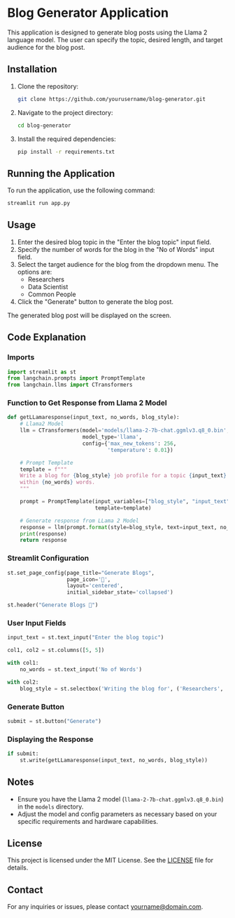 # Blog Generator Application

This application is designed to generate blog posts using the Llama 2 language model. The user can specify the topic, desired length, and target audience for the blog post.

## Installation

1. Clone the repository:
    ```sh
    git clone https://github.com/yourusername/blog-generator.git
    ```
2. Navigate to the project directory:
    ```sh
    cd blog-generator
    ```
3. Install the required dependencies:
    ```sh
    pip install -r requirements.txt
    ```

## Running the Application

To run the application, use the following command:
```sh
streamlit run app.py
```

## Usage

1. Enter the desired blog topic in the "Enter the blog topic" input field.
2. Specify the number of words for the blog in the "No of Words" input field.
3. Select the target audience for the blog from the dropdown menu. The options are:
    - Researchers
    - Data Scientist
    - Common People
4. Click the "Generate" button to generate the blog post.

The generated blog post will be displayed on the screen.

## Code Explanation

### Imports

```python
import streamlit as st
from langchain.prompts import PromptTemplate
from langchain.llms import CTransformers
```

### Function to Get Response from Llama 2 Model

```python
def getLLamaresponse(input_text, no_words, blog_style):
    # Llama2 Model
    llm = CTransformers(model='models/llama-2-7b-chat.ggmlv3.q8_0.bin',
                        model_type='llama',
                        config={'max_new_tokens': 256,
                                'temperature': 0.01})

    # Prompt Template
    template = f"""
    Write a blog for {blog_style} job profile for a topic {input_text}
    within {no_words} words.
    """

    prompt = PromptTemplate(input_variables=["blog_style", "input_text", "no_words"],
                            template=template)

    # Generate response from LLama 2 Model
    response = llm(prompt.format(style=blog_style, text=input_text, no_words=no_words))
    print(response)
    return response
```

### Streamlit Configuration

```python
st.set_page_config(page_title="Generate Blogs",
                   page_icon='🤖',
                   layout='centered',
                   initial_sidebar_state='collapsed')

st.header("Generate Blogs 🤖")
```

### User Input Fields

```python
input_text = st.text_input("Enter the blog topic")

col1, col2 = st.columns([5, 5])

with col1:
    no_words = st.text_input('No of Words')

with col2:
    blog_style = st.selectbox('Writing the blog for', ('Researchers', 'Data Scientist', 'Common People'), index=0)
```

### Generate Button

```python
submit = st.button("Generate")
```

### Displaying the Response

```python
if submit:
    st.write(getLLamaresponse(input_text, no_words, blog_style))
```

## Notes

- Ensure you have the Llama 2 model (`llama-2-7b-chat.ggmlv3.q8_0.bin`) in the `models` directory.
- Adjust the model and config parameters as necessary based on your specific requirements and hardware capabilities.

## License

This project is licensed under the MIT License. See the [LICENSE](LICENSE) file for details.

## Contact

For any inquiries or issues, please contact [yourname@domain.com](mailto:yourname@domain.com).